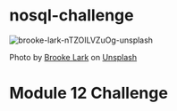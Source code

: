 # nosql-challenge
![brooke-lark-nTZOILVZuOg-unsplash](https://github.com/user-attachments/assets/c8f2d76e-7e85-4d3f-b8e4-991e046d6102)

Photo by <a href="https://unsplash.com/@brookelark?utm_content=creditCopyText&utm_medium=referral&utm_source=unsplash">Brooke Lark</a> on <a href="https://unsplash.com/photos/black-and-red-cherries-on-white-bowl-nTZOILVZuOg?utm_content=creditCopyText&utm_medium=referral&utm_source=unsplash">Unsplash</a>

# Module 12 Challenge
